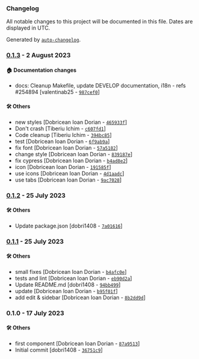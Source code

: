### Changelog

All notable changes to this project will be documented in this file. Dates are displayed in UTC.

Generated by [`auto-changelog`](https://github.com/CookPete/auto-changelog).

### [0.1.3](https://github.com/eea/volto-citation/compare/0.1.2...0.1.3) - 2 August 2023

#### :house: Documentation changes

- docs: Cleanup Makefile, update DEVELOP documentation, i18n - refs #254894 [valentinab25 - [`987cef0`](https://github.com/eea/volto-citation/commit/987cef0334372e3f119a6d35bd2a2fdb0c403b79)]

#### :hammer_and_wrench: Others

- new styles [Dobricean Ioan Dorian - [`465933f`](https://github.com/eea/volto-citation/commit/465933fe4b7f89b2054373572b521799f213371a)]
- Don't crash [Tiberiu Ichim - [`c607fd1`](https://github.com/eea/volto-citation/commit/c607fd1708f1abc20500d7985a5a44272cecd226)]
- Code cleanup [Tiberiu Ichim - [`394bc85`](https://github.com/eea/volto-citation/commit/394bc853429626fe863c069500bf22e7e60b86c4)]
- test [Dobricean Ioan Dorian - [`6f9ab9a`](https://github.com/eea/volto-citation/commit/6f9ab9abf379cd91a613f93cf9a7797cb0afbe10)]
- fix font [Dobricean Ioan Dorian - [`57a5182`](https://github.com/eea/volto-citation/commit/57a51828a38bd3f628f201f0db855280a6a08794)]
- change style [Dobricean Ioan Dorian - [`839187e`](https://github.com/eea/volto-citation/commit/839187e9beaf0e5fcaa7ae79f8d67cea240436ff)]
- fix cypress [Dobricean Ioan Dorian - [`b4ad8e2`](https://github.com/eea/volto-citation/commit/b4ad8e25e048426155fac5007d05df11dc23a601)]
- icon [Dobricean Ioan Dorian - [`191585f`](https://github.com/eea/volto-citation/commit/191585f49cb007537e288b0280aff143949da767)]
- use icons [Dobricean Ioan Dorian - [`4d1aadc`](https://github.com/eea/volto-citation/commit/4d1aadc660c7ef4434793d532ff1cb7be4e9e3f9)]
- use tabs [Dobricean Ioan Dorian - [`9ac7028`](https://github.com/eea/volto-citation/commit/9ac7028f892c2fec82b3ef63dbabca5798fb518c)]
### [0.1.2](https://github.com/eea/volto-citation/compare/0.1.1...0.1.2) - 25 July 2023

#### :hammer_and_wrench: Others

- Update package.json [dobri1408 - [`7a01616`](https://github.com/eea/volto-citation/commit/7a01616b4470bd90ffc2f79ee2fd853d7fc513ed)]
### [0.1.1](https://github.com/eea/volto-citation/compare/0.1.0...0.1.1) - 25 July 2023

#### :hammer_and_wrench: Others

- small fixes [Dobricean Ioan Dorian - [`b4afc0e`](https://github.com/eea/volto-citation/commit/b4afc0e3d561a2e92da136ec835140847d313c02)]
- tests and lint [Dobricean Ioan Dorian - [`eb90d2a`](https://github.com/eea/volto-citation/commit/eb90d2afd8fc210e62faab2dbcc063564a205dcf)]
- Update README.md [dobri1408 - [`94bb499`](https://github.com/eea/volto-citation/commit/94bb49936791f41860ef2829e0223e125d04469b)]
- update [Dobricean Ioan Dorian - [`b95f01f`](https://github.com/eea/volto-citation/commit/b95f01fb06513859c2960dc67f7fb8135d10eaf8)]
- add edit & sidebar [Dobricean Ioan Dorian - [`8b2dd9d`](https://github.com/eea/volto-citation/commit/8b2dd9d1ca701321bfe4ed32e58e86746874c551)]
### 0.1.0 - 17 July 2023

#### :hammer_and_wrench: Others

- first component [Dobricean Ioan Dorian - [`87a9513`](https://github.com/eea/volto-citation/commit/87a951353839226823eb2f29d2ff365de455c758)]
- Initial commit [dobri1408 - [`36751c9`](https://github.com/eea/volto-citation/commit/36751c9a84331be5f5bdbc3c3c9010c453aa8c85)]
